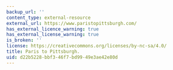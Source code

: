 ```yaml
---
backup_url: ''
content_type: external-resource
external_url: https://www.paristopittsburgh.com/
has_external_licence_warning: true
has_external_license_warning: true
is_broken: ''
license: https://creativecommons.org/licenses/by-nc-sa/4.0/
title: Paris to Pittsburgh.
uid: d22b5228-bbf3-46f7-bd99-49e3ae42e80d
---
```

